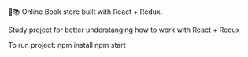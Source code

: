 🛒📚 Online Book store built with React + Redux.

Study project for better understanging how to work with React + Redux

To run project:
npm install
npm start
